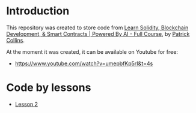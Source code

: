 # Introduction

This repository was created to store code from [Learn Solidity, Blockchain Development, & Smart Contracts | Powered By AI - Full Course](https://github.com/Cyfrin/foundry-full-course-f23), by [Patrick Collins](https://github.com/PatrickAlphaC).

At the moment it was created, it can be available on Youtube for free:
- https://www.youtube.com/watch?v=umepbfKp5rI&t=4s

# Code by lessons

- [Lesson 2](./lesson-2/README.md)

